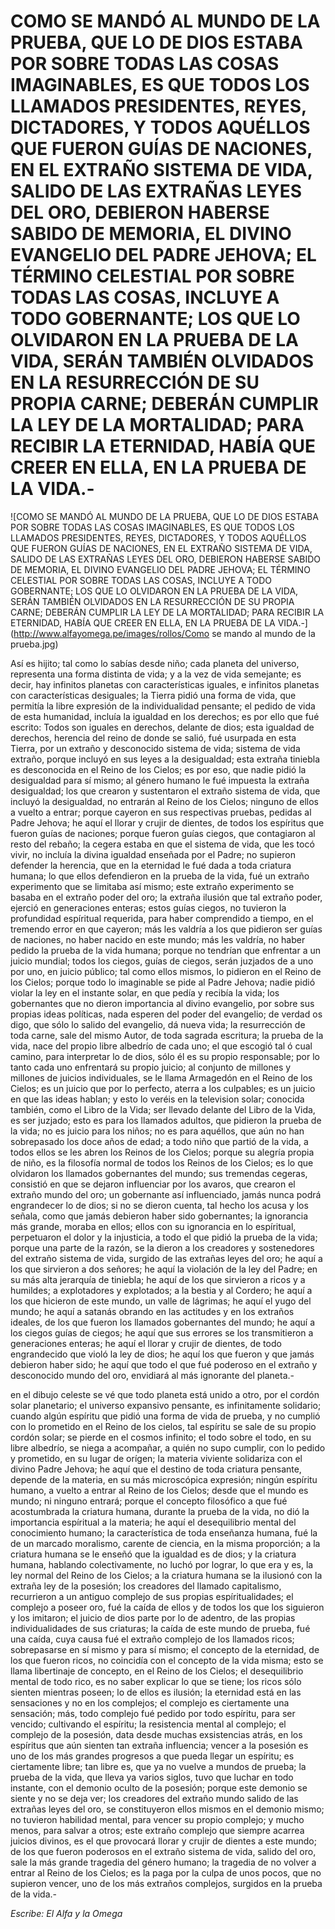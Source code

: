 # COMO SE MANDÓ AL MUNDO DE LA PRUEBA, QUE LO DE DIOS ESTABA POR SOBRE TODAS LAS COSAS IMAGINABLES, ES QUE TODOS LOS LLAMADOS PRESIDENTES, REYES, DICTADORES, Y TODOS AQUÉLLOS QUE FUERON GUÍAS DE NACIONES, EN EL EXTRAÑO SISTEMA DE VIDA, SALIDO DE LAS EXTRAÑAS LEYES DEL ORO, DEBIERON HABERSE SABIDO DE MEMORIA, EL DIVINO EVANGELIO DEL PADRE JEHOVA; EL TÉRMINO CELESTIAL POR SOBRE TODAS LAS COSAS, INCLUYE A TODO GOBERNANTE; LOS QUE LO OLVIDARON EN LA PRUEBA DE LA VIDA, SERÁN TAMBIÉN OLVIDADOS EN LA RESURRECCIÓN DE SU PROPIA CARNE; DEBERÁN CUMPLIR LA LEY DE LA MORTALIDAD; PARA RECIBIR LA ETERNIDAD, HABÍA QUE CREER EN ELLA, EN LA PRUEBA DE LA VIDA.-

![COMO SE MANDÓ AL MUNDO DE LA PRUEBA, QUE LO DE DIOS ESTABA POR SOBRE TODAS LAS COSAS IMAGINABLES, ES QUE TODOS LOS LLAMADOS PRESIDENTES, REYES, DICTADORES, Y TODOS AQUÉLLOS QUE FUERON GUÍAS DE NACIONES, EN EL EXTRAÑO SISTEMA DE VIDA, SALIDO DE LAS EXTRAÑAS LEYES DEL ORO, DEBIERON HABERSE SABIDO DE MEMORIA, EL DIVINO EVANGELIO DEL PADRE JEHOVA; EL TÉRMINO CELESTIAL POR SOBRE TODAS LAS COSAS, INCLUYE A TODO GOBERNANTE; LOS QUE LO OLVIDARON EN LA PRUEBA DE LA VIDA, SERÁN TAMBIÉN OLVIDADOS EN LA RESURRECCIÓN DE SU PROPIA CARNE; DEBERÁN CUMPLIR LA LEY DE LA MORTALIDAD; PARA RECIBIR LA ETERNIDAD, HABÍA QUE CREER EN ELLA, EN LA PRUEBA DE LA VIDA.-](http://www.alfayomega.pe/images/rollos/Como se mando al mundo de la prueba.jpg)

Así es hijito; tal como lo sabías desde niño; cada planeta del universo, representa una forma distinta de vida; y a la vez de vida semejante; es decir, hay infinitos planetas con características iguales, e infinitos planetas con características desiguales; la Tierra pidió una forma de vida, que permitía la libre expresión de la individualidad pensante; el pedido de vida de esta humanidad, incluía la igualdad en los derechos; es por ello que fué escrito: Todos son iguales en derechos, delante de dios; esta igualdad de derechos, herencia del reino de donde se salió, fué usurpada en esta Tierra, por un extraño y desconocido sistema de vida; sistema de vida extraño, porque incluyó en sus leyes a la desigualdad; esta extraña tiniebla es desconocida en el Reino de los Cielos; es por eso, que nadie pidió la desigualdad para sí mismo; al género humano le fué impuesta la extraña desigualdad; los que crearon y sustentaron el extraño sistema de vida, que incluyó la desigualdad, no entrarán al Reino de los Cielos; ninguno de ellos a vuelto a entrar; porque cayeron en sus respectivas pruebas, pedidas al Padre Jehova; he aquí el llorar y crujir de dientes, de todos los espíritus que fueron guías de naciones; porque fueron guías ciegos, que contagiaron al resto del rebaño; la cegera estaba en que el sistema de vida, que les tocó vivir, no incluía la divina igualdad enseñada por el Padre; no supieron defender la herencia, que en la eternidad le fué dada a toda criatura humana; lo que ellos defendieron en la prueba de la vida, fué un extraño experimento que se limitaba así mismo; este extraño experimento se basaba en el extraño poder del oro; la extraña ilusión que tal extraño poder, ejerció en generaciones enteras; estos guías ciegos, no tuvieron la profundidad espíritual requerida, para haber comprendido a tiempo, en el tremendo error en que cayeron; más les valdría a los que pidieron ser guías de naciones, no haber nacido en este mundo; más les valdría, no haber pedido la prueba de la vida humana; porque no tendrían que enfrentar a un juicio mundial; todos los ciegos, guías de ciegos, serán juzjados de a uno por uno, en juicio público; tal como ellos mismos, lo pidieron en el Reino de los Cielos; porque todo lo imaginable se pide al Padre Jehova; nadie pidió violar la ley en el instante solar, en que pedía y recibía la vida; los gobernantes que no dieron importancia al divino evangelio, por sobre sus propias ideas políticas, nada esperen del poder del evangelio; de verdad os digo, que sólo lo salido del evangelio, dá nueva vida; la resurrección de toda carne, sale del mismo Autor, de toda sagrada escritura; la prueba de la vida, nace del propio libre albedrío de cada uno; el que escogió tal ó cual camino, para interpretar lo de dios, sólo él es su propio responsable; por lo tanto cada uno enfrentará su propio juicio; al conjunto de millones y millones de juicios individuales, se le llama Armagedón en el Reino de los Cielos; es un juicio que por lo perfecto, aterra a los culpables; es un juicio en que las ideas hablan; y esto lo veréis en la television solar; conocida también, como el Libro de la Vida; ser llevado delante del Libro de la Vida, es ser juzjado; esto es para los llamados adultos, que pidieron la prueba de la vida; no es juicio para los niños; no es para aquéllos, que aún no han sobrepasado los doce años de edad; a todo niño que partió de la vida, a todos ellos se les abren los Reinos de los Cielos; porque su alegría propia de niño, es la filosofía normal de todos los Reinos de los Cielos; es lo que olvidaron los llamados gobernantes del mundo; sus tremendas cegeras, consistió en que se dejaron influenciar por los avaros, que crearon el extraño mundo del oro; un gobernante así influenciado, jamás nunca podrá engrandecer lo de dios; si no se dieron cuenta, tal hecho los acusa y los señala, como que jamás debieron haber sido gobernantes; la ignorancia más grande, moraba en ellos; ellos con su ignorancia en lo espíritual, perpetuaron el dolor y la injusticia, a todo el que pidió la prueba de la vida; porque una parte de la razón, se la dieron a los creadores y sostenedores del extraño sistema de vida, surgido de las extrañas leyes del oro; he aquí a los que sirvieron a dos señores; he aquí la violación de la ley del Padre; en su más alta jerarquía de tiniebla; he aquí de los que sirvieron a ricos y a humildes; a explotadores y explotados; a la bestia y al Cordero; he aquí a los que hicieron de este mundo, un valle de lágrimas; he aquí el yugo del mundo; he aquí a satanás obrando en las actitudes y en los extraños ideales, de los que fueron los llamados gobernantes del mundo; he aquí a los ciegos guías de ciegos; he aquí que sus errores se los transmitieron a generaciones enteras; he aquí el llorar y crujir de dientes, de todo engrandecido que violó la ley de dios; he aquí los que fueron y que jamás debieron haber sido; he aquí que todo el que fué poderoso en el extraño y desconocido mundo del oro, envidiará al más ignorante del planeta.-

en el dibujo celeste se vé que todo planeta está unido a otro, por el cordón solar planetario; el universo expansivo pensante, es infinitamente solidario; cuando algún espíritu que pidió una forma de vida de prueba, y no cumplió con lo prometido en el Reino de los cielos, tal espíritu se sale de su propio cordón solar; se pierde en el cosmos infinito; el todo sobre el todo, en su libre albedrío, se niega a acompañar, a quién no supo cumplir, con lo pedido y prometido, en su lugar de orígen; la materia viviente solidariza con el divino Padre Jehova; he aquí que el destino de toda criatura pensante, depende de la materia, en su más microscópica expresión; ningún espíritu humano, a vuelto a entrar al Reino de los Cielos; desde que el mundo es mundo; ni ninguno entrará; porque el concepto filosófico a que fué acostumbrada la criatura humana, durante la prueba de la vida, no dió la importancia espíritual a la materia; he aquí el desequilibrio mental del conocimiento humano; la característica de toda enseñanza humana, fué la de un marcado moralismo, carente de ciencia, en la misma proporción; a la criatura humana se le enseñó que la igualdad es de dios; y la criatura humana, hablando colectivamente, no luchó por lograr, lo que era y es, la ley normal del Reino de los Cielos; a la criatura humana se la ilusionó con la extraña ley de la posesión; los creadores del llamado capitalismo, recurrieron a un antiguo complejo de sus propias espíritualidades; el complejo a poseer oro, fué la caída de ellos y de todos los que los siguieron y los imitaron; el juicio de dios parte por lo de adentro, de las propias individualidades de sus criaturas; la caída de este mundo de prueba, fué una caída, cuya causa fué el extraño complejo de los llamados ricos; sobrepasarse en sí mismo y para sí mismo; el concepto de la eternidad, de los que fueron ricos, no coincidía con el concepto de la vida misma; esto se llama libertinaje de concepto, en el Reino de los Cielos; el desequilibrio mental de todo rico, es no saber explicar lo que se tiene; los ricos sólo sienten mientras poseen; lo de ellos es ilusión; la eternidad está en las sensaciones y no en los complejos; el complejo es ciertamente una sensación; más, todo complejo fué pedido por todo espíritu, para ser vencido; cultivando el espíritu; la resistencia mental al complejo; el complejo de la posesión, data desde muchas exsistencias atrás, en los espíritus que aún sienten tan extraña influencia; vencer a la posesión es uno de los más grandes progresos a que pueda llegar un espíritu; es ciertamente libre; tan libre es, que ya no vuelve a mundos de prueba; la prueba de la vida, que lleva ya varios siglos, tuvo que luchar en todo instante, con el demonio oculto de la posesión; porque este demonio se siente y no se deja ver; los creadores del extraño mundo salido de las extrañas leyes del oro, se constituyeron ellos mismos en el demonio mismo; no tuvieron habilidad mental, para vencer su propio complejo; y mucho menos, para salvar a otros; este extraño complejo que siempre acarrea juicios divinos, es el que provocará llorar y crujir de dientes a este mundo; de los que fueron poderosos en el extraño sistema de vida, salido del oro, sale la más grande tragedia del género humano; la tragedia de no volver a entrar al Reino de los Cielos; es la paga por la culpa de unos pocos, que no supieron vencer, uno de los más extraños complejos, surgidos en la prueba de la vida.-

*Escribe: El Alfa y la Omega*
